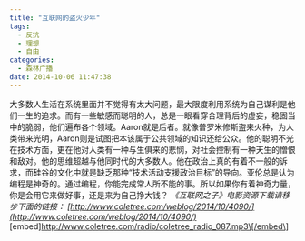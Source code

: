 ```yaml
---
title: "互联网的盗火少年"
tags:
  - 反抗
  - 理想
  - 自由
categories:
  - 森林广播
date: 2014-10-06 11:47:38
---
```


大多数人生活在系统里面并不觉得有太大问题，最大限度利用系统为自己谋利是他们一生的追求。而有一些敏感而聪明的人，总是一眼看穿合理背后的虚妄，稳固当中的脆弱，他们遍布各个领域。Aaron就是后者。就像普罗米修斯盗来火种，为人类带来光明，Aaron则是试图把本该属于公共领域的知识还给公众。他的聪明不光在技术方面，更在他对人类有一种与生俱来的悲悯，对社会控制有一种天生的憎恨和敌对。他的思维超越与他同时代的大多数人。他在政治上真的有着不一般的诉求，而硅谷的文化中就是缺乏那种“技术活动支援政治目标”的导向。亚伦总是认为编程是神奇的。通过编程，你能完成常人所不能的事。所以如果你有着神奇力量，你是会用它来做好事，还是来为自己挣大钱？ _《互联网之子》电影资源下载请移步下面的链接： [http://www.coletree.com/weblog/2014/10/4090/](http://www.coletree.com/weblog/2014/10/4090/)_   \[embed\]http://www.coletree.com/radio/coletree_radio_087.mp3\[/embed\]
